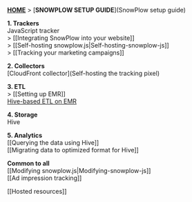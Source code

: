 [**HOME**](Home) > [**SNOWPLOW SETUP GUIDE**](SnowPlow setup guide)

**1. Trackers**  
JavaScript tracker  
\> [[Integrating SnowPlow into your website]]  
\> [[Self-hosting snowplow.js|Self-hosting-snowplow-js]]  
\> [[Tracking your marketing campaigns]]  

**2. Collectors**  
[CloudFront collector](Self-hosting the tracking pixel)

**3. ETL**  
\> [[Setting up EMR]]  
[Hive-based ETL on EMR](Deploying-EmrEtlRunner)

**4. Storage**  
Hive

**5. Analytics**  
[[Querying the data using Hive]]  
[[Migrating data to optimized format for Hive]]  
 
**Common to all**  
[[Modifying snowplow.js|Modifying-snowplow-js]]  
[[Ad impression tracking]]  

[[Hosted resources]]  